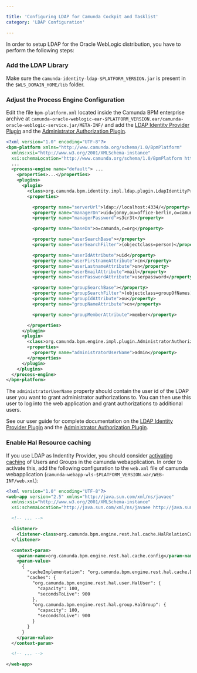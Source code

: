 ```yaml
---

title: 'Configuring LDAP for Camunda Cockpit and Tasklist'
category: 'LDAP Configuration'

---
```


In order to setup LDAP for the Oracle WebLogic distribution, you have to perform the following steps:

### Add the LDAP Library

Make sure the `camunda-identity-ldap-$PLATFORM_VERSION.jar` is present in the `$WLS_DOMAIN_HOME/lib` folder.

### Adjust the Process Engine Configuration

Edit the file `bpm-platform.xml` located inside the Camunda BPM enterprise archive at `camunda-oracle-weblogic-ear-$PLATFORM_VERSION.ear/camunda-oracle-weblogic-service.jar/META-INF/` and add the [LDAP Identity Provider Plugin](/guides/user-guide/#process-engine-identity-service-the-ldap-identity-service) and the [Administrator Authorization Plugin](/guides/user-guide/#process-engine-authorization-service-the-administrator-authorization-plugin).

```xml
<?xml version="1.0" encoding="UTF-8"?>
<bpm-platform xmlns="http://www.camunda.org/schema/1.0/BpmPlatform"
  xmlns:xsi="http://www.w3.org/2001/XMLSchema-instance"
  xsi:schemaLocation="http://www.camunda.org/schema/1.0/BpmPlatform http://www.camunda.org/schema/1.0/BpmPlatform ">
  ...
  <process-engine name="default"> ...
    <properties>...</properties>
    <plugins>
      <plugin>
        <class>org.camunda.bpm.identity.impl.ldap.plugin.LdapIdentityProviderPlugin</class>
        <properties>

          <property name="serverUrl">ldap://localhost:4334/</property>
          <property name="managerDn">uid=jonny,ou=office-berlin,o=camunda,c=org</property>
          <property name="managerPassword">s3cr3t</property>

          <property name="baseDn">o=camunda,c=org</property>

          <property name="userSearchBase"></property>
          <property name="userSearchFilter">(objectclass=person)</property>

          <property name="userIdAttribute">uid</property>
          <property name="userFirstnameAttribute">cn</property>
          <property name="userLastnameAttribute">sn</property>
          <property name="userEmailAttribute">mail</property>
          <property name="userPasswordAttribute">userpassword</property>

          <property name="groupSearchBase"></property>
          <property name="groupSearchFilter">(objectclass=groupOfNames)</property>
          <property name="groupIdAttribute">ou</property>
          <property name="groupNameAttribute">cn</property>

          <property name="groupMemberAttribute">member</property>

        </properties>
      </plugin>
      <plugin>
        <class>org.camunda.bpm.engine.impl.plugin.AdministratorAuthorizationPlugin</class>
        <properties>
          <property name="administratorUserName">admin</property>
        </properties>
      </plugin>
    </plugins>
  </process-engine>
</bpm-platform>
```

The `administratorUserName` property should contain the user id of the LDAP user you want to grant administrator authorizations to. You can then use this user to log into the web application and grant authorizations to additional users.

See our user guide for complete documentation on the [LDAP Identity Provider Plugin](/guides/user-guide/#process-engine-identity-service-the-ldap-identity-service) and the [Administrator Authorization Plugin](/guides/user-guide/#process-engine-authorization-service-the-administrator-authorization-plugin).


### Enable Hal Resource caching

If you use LDAP as Indentity Provider, you should consider [activating caching][hal-caching] of
Users and Groups in the camunda webapplication. In order to activate this, add the following
configuration to the `web.xml` file of camunda webapplication
(`camunda-webapp-wls-$PLATFORM_VERSION.war/WEB-INF/web.xml`):

```xml
<?xml version="1.0" encoding="UTF-8"?>
<web-app version="2.5" xmlns="http://java.sun.com/xml/ns/javaee"
  xmlns:xsi="http://www.w3.org/2001/XMLSchema-instance"
  xsi:schemaLocation="http://java.sun.com/xml/ns/javaee http://java.sun.com/xml/ns/javaee/web-app_2_5.xsd">

  <!-- ... -->

  <listener>
    <listener-class>org.camunda.bpm.engine.rest.hal.cache.HalRelationCacheBootstrap</listener-class>
  </listener>

  <context-param>
    <param-name>org.camunda.bpm.engine.rest.hal.cache.config</param-name>
    <param-value>
      {
        "cacheImplementation": "org.camunda.bpm.engine.rest.hal.cache.DefaultHalResourceCache",
        "caches": {
          "org.camunda.bpm.engine.rest.hal.user.HalUser": {
            "capacity": 100,
            "secondsToLive": 900
          },
          "org.camunda.bpm.engine.rest.hal.group.HalGroup": {
            "capacity": 100,
            "secondsToLive": 900
          }
        }
      }
    </param-value>
  </context-param>

  <!-- ... -->

</web-app>

```

[hal-caching]: /api-references/rest/#overview-hypertext-application-language-hal-caching-of-hal-relations

